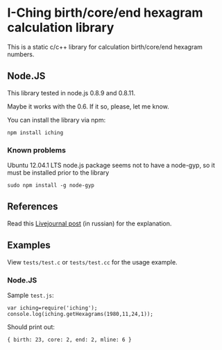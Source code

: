 # I-Ching birth/core/end hexagram calculation library

This is a static c/c++ library for calculation birth/core/end hexagram numbers.

## Node.JS

This library tested in node.js 0.8.9 and 0.8.11.

Maybe it works with the 0.6. If it so, please, let me know.

You can install the library via npm:

`npm install iching`

### Known problems

Ubuntu 12.04.1 LTS node.js package seems not to have a node-gyp, so it must be installed prior to the library

`sudo npm install -g node-gyp`

## References

Read this [Livejournal post](http://fima-psuchopadt.livejournal.com/1294476.html) (in russian) for the explanation.

## Examples

View `tests/test.c` or `tests/test.cc` for the usage example.

### Node.JS

Sample `test.js`:

    var iching=require('iching');
    console.log(iching.getHexagrams(1980,11,24,1));

Should print out:

    { birth: 23, core: 2, end: 2, mline: 6 }
